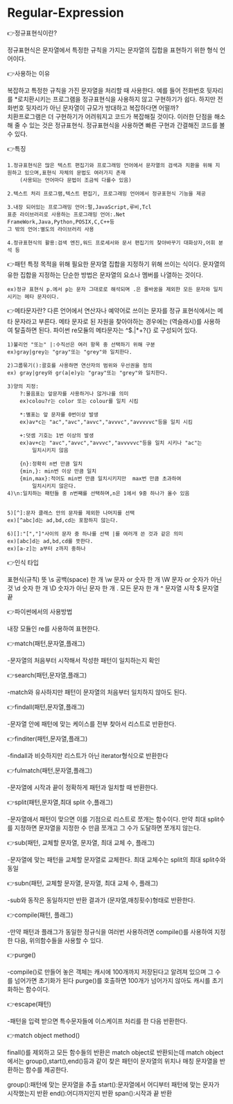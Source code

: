 # Regular-Expression

👉정규표현식이란?

정규표현식은 문자열에서 특정한 규칙을 가지는 문자열의 집합을 표현하기 위한 형식 언어이다.

👉사용하는 이유

복잡하고 특정한 규칙을 가진 문자열을 처리할 때 사용한다.
예를 들어 전화번호 뒷자리를 \*로치환시키는 프로그램을 정규표현식을 사용하지 않고 구현하기가 쉽다. 
하지만 전화번호 뒷자리가 아닌 문자열이 규모가 방대하고 복잡하다면 어떨까?  
치환프로그램은 더 구현하기가 어려워지고 코드가 복잡해질 것이다.
이러한 단점을 해소해 줄 수 있는 것은 정규표현식.
정규표현식을 사용하면 빠른 구현과 간결해진 코드를 볼 수 있다.

👉특징

	1.정규표현식은 많은 텍스트 편집기와 프로그래밍 언어에서 문자열의 검색과 치환을 위해 지		원하고 있으며,표현식 자체의 문법도 여러가지 존재
		(사용되는 언어마다 문법이 조금씩 다를수 있음)

	2.텍스트 처리 프로그램,텍스트 편집기, 프로그래밍 언어에서 정규표현식 기능을 제공

	3.내장 되어있는 프로그래밍 언어:펄,JavaScript,루비,Tcl
	표준 라이브러리로 사용하는 프로그래밍 언어:.Net FrameWork,Java,Python,POSIX,C,C++등
	그 밖의 언어:별도의 라이브러리 사용

	4.정규표현식의 활용:검색 엔진,워드 프로세서와 문서 편집기의 찾아바꾸기 대화상자,어휘 분석 등

👉패턴
	특정 목적을 위해 필요한 문자열 집합을 지정하기 위해 쓰이는 식이다.
	문자열의 유한 집합을 지정하는 단순한 방법은 문자열의 요소나 멤버를 나열하는 것이다.
 
	ex)정규 표현식 p.에서 p는 문자 그대로로 해석되며 .은 줄바꿈을 제외한 모든 문자와 일치시키는 메타 문자이다.

👉메타문자란?
	다른 언어에서 연산자나 예약어로 쓰이는 문자를 정규 표현식에서는 메타 문자라고 부른다. 	메타 문자로 된 자원을 찾아야하는 경우에는 \(역슬래시)를 사용하여 탈출하면 된다.
	파이썬 re모듈의 메타문자는 \^$.|[]()*+?{} 로 구성되어 있다.

	1)불리언 "또는" |:수직선은 여러 항목 중 선택하기 위해 구분
	ex)gray|grey는 "gray"또는 "grey"와 일치한다.
	
	2)그룹묶기():괄호를 사용하면 연산자의 범위와 우선권을 정의
	ex) gray|grey와 gr(a|e)y는 "gray"또는 "grey"와 일치한다.

	3)양의 지정:
		?:물음표는 앞문자를 사용하거나 않거나를 의미
		ex)colou?r는 color 또는 colour를 일치 시킴

		*:별표는 앞 문자를 0번이상 발생
		ex)av*c는 "ac","avc","avvc","avvvc","avvvvvc"등을 일치 시킴

		+:덧셈 기호는 1번 이상의 발생
		ex)av+c는 "avc","avvc","avvvc","avvvvvc"등을 일치 시키나 "ac"는
			일치시키지 않음
		
		{n}:정확히 n번 만큼 일치
		{min,}: min번 이상 만큼 일치
		{min,max}:적어도 min번 만큼 일치시키지만  max번 만큼 초과하여 
			일치시키지 않은다.
	4)\n:일치하는 패턴들 중 n번째를 선택하며,n은 1에서 9중 하나가 올수 있음

	
	5)[^]:문자 클래스 안의 문자를 제외한 나머지를 선택
	ex)[^abc]d는 ad,bd,cd는 포함하지 않는다.

	6)[]:"[","]"사이의 문자 중 하나를 선택 |를 여러개 쓴 것과 같은 의미
	ex)[abc]d는 ad,bd,cd를 뜻한다.
	ex)[a-z]는 a부터 z까지 중하나

	
👉인식 타입

표현식(규칙)	뜻
	\s		공백(space) 한 개
	\w		문자 or 숫자 한 개
	\W		문자 or 숫자가 아닌 것
	\d		숫자 한 개
	\D		숫자가 아닌 문자 한 개
	.		모든 문자 한 개
	^		문자열 시작
	$		문자열 끝

👉파이썬에서의 사용방법

내장 모듈인 re를 사용하여 표현한다.

👉match(패턴,문자열,플래그)

-문자열의 처음부터 시작해서 작성한 패턴이 일치하는지 확인

👉search(패턴,문자열,플래그)

-match와 유사하지만 패턴이 문자열의 처음부터 일치하지 않아도 된다.

👉findall(패턴,문자열,플래그)

-문자열 안에 패턴에 맞는 케이스를 전부 찾아서 리스트로 반환한다.

👉finditer(패턴,문자열,플래그)

-findall과 비슷하지만 리스트가 아닌 iterator형식으로 반환한다

👉fulmatch(패턴,문자열,플래그)

-문자열에 시작과 끝이 정확하게 패턴과 일치할 때 반환한다.

👉split(패턴,문자열,최대 split 수,플래그)

-문자열애서 패턴이 맞으면 이를 기점으로 리스트로 쪼개는 함수이다. 만약 최대 split수를 지정하면 문자열을 지정한 수 만큼 쪼개고 그 수가 도달하면 쪼개지 않는다.

👉sub(패턴, 교체할 문자열, 문자열, 최대 교체 수, 플래그)

-문자열에 맞는 패턴을 교체할 문자열로 교체한다.
최대 교체수는 split의 최대 split수와 동일

👉subn(패턴, 교체할 문자열, 문자열, 최대 교체 수, 플래그)

-sub와 동작은 동일하지만 반환  결과가 (문자열,매칭횟수)형태로 반환한다.

👉compile(패턴, 플래그)

-만약 패턴과 플래그가 동일한 정규식을 여러번 사용하려면 compile()를 사용하여 지정한 다음, 위의함수들을 사용할 수 있다.

👉purge()

-compile()로 만들어 놓은 객체는 캐시에 100개까지 저장된다고 알려져 있으며 그 수를 넘어가면 초기화가 된다
purge()를 호출하면 100개가 넘어가지 않아도 캐시를 초기화하는 함수이다.

👉escape(패턴)

-패턴을 입력 받으면 특수문자들에 이스케이프 처리를 한 다음 반환한다.

👉match object method()

finall()를 제외하고 모든 함수들의 반환은 match object로 반환되는데 match object 에서는 group(),start(),end()등과 같이 찾은 패턴이 문자열의 위치나 매칭 문자열을 반환하는 함수를 제공한다.


group():패턴에 맞는 문자열을 추출
start():문자열에서 어디부터 패턴에 맞는 문자가 시작했는지 반환
end():어디까지인지 반환
span():시작과 끝 반환
